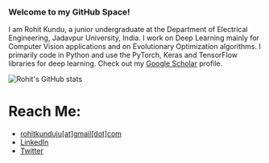 ### Welcome to my GitHub Space!

I am Rohit Kundu, a junior undergraduate at the Department of Electrical Engineering, Jadavpur University, India. I work on Deep Learning mainly for Computer Vision applications and on Evolutionary Optimization algorithms. I primarily code in Python and use the PyTorch, Keras and TensorFlow libraries for deep learning. Check out my [Google Scholar](http://scholar.google.com/citations?user=MxZUU8kAAAAJ&hl=en) profile.

<!--![Top Langs](https://github-readme-stats.vercel.app/api/top-langs/?username=Rohit-Kundu))-->

![Rohit's GitHub stats](https://github-readme-stats.vercel.app/api?username=Rohit-Kundu&show_icons=true&theme=radical)

# Reach Me:
- [rohitkunduju[at]gmail[dot]com](mailto:rohitkunduju@gmail.com)
- [LinkedIn](https://www.linkedin.com/in/rohitkundu2000/)
- [Twitter](https://twitter.com/rohitkundu2000)
